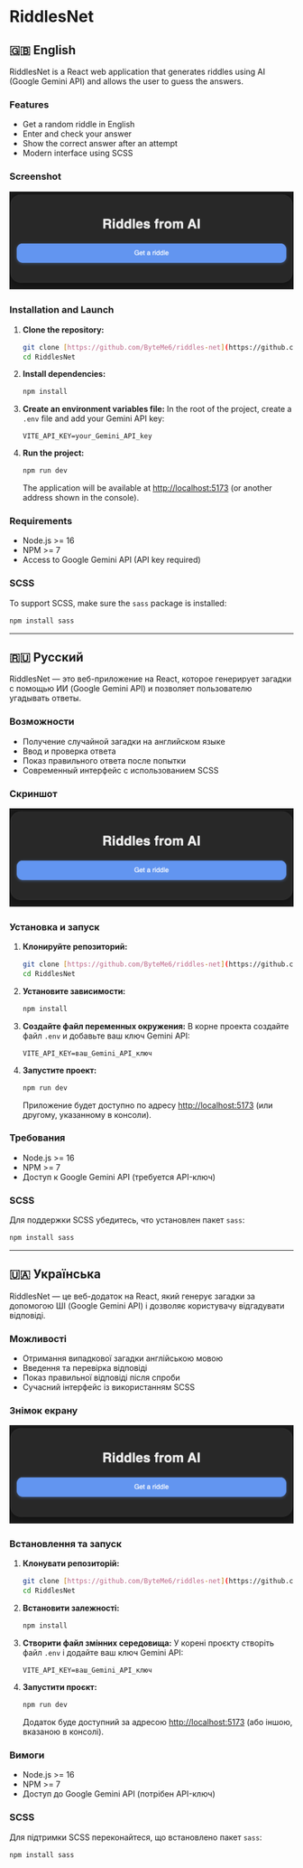 # RiddlesNet



## 🇬🇧 English

RiddlesNet is a React web application that generates riddles using AI (Google Gemini API) and allows the user to guess the answers.

### Features
- Get a random riddle in English
- Enter and check your answer
- Show the correct answer after an attempt
- Modern interface using SCSS

### Screenshot
![RiddlesNet interface screenshot](readme-screenshot.png)

### Installation and Launch

1. **Clone the repository:**
   ```bash
   git clone [https://github.com/ByteMe6/riddles-net](https://github.com/ByteMe6/riddles-net)
   cd RiddlesNet
   ```
2. **Install dependencies:**
   ```bash
   npm install
   ```
3. **Create an environment variables file:**
   In the root of the project, create a `.env` file and add your Gemini API key:
   ```env
   VITE_API_KEY=your_Gemini_API_key
   ```
4. **Run the project:**
   ```bash
   npm run dev
   ```
   The application will be available at [http://localhost:5173](http://localhost:5173) (or another address shown in the console).

### Requirements
- Node.js >= 16
- NPM >= 7
- Access to Google Gemini API (API key required)

### SCSS
To support SCSS, make sure the `sass` package is installed:
```bash
npm install sass
```

---

## 🇷🇺 Русский

RiddlesNet — это веб-приложение на React, которое генерирует загадки с помощью ИИ (Google Gemini API) и позволяет пользователю угадывать ответы.

### Возможности
- Получение случайной загадки на английском языке
- Ввод и проверка ответа
- Показ правильного ответа после попытки
- Современный интерфейс с использованием SCSS

### Скриншот
![Интерфейс RiddlesNet](readme-screenshot.png)

### Установка и запуск

1. **Клонируйте репозиторий:**
   ```bash
   git clone [https://github.com/ByteMe6/riddles-net](https://github.com/ByteMe6/riddles-net)
   cd RiddlesNet
   ```
2. **Установите зависимости:**
   ```bash
   npm install
   ```
3. **Создайте файл переменных окружения:**
   В корне проекта создайте файл `.env` и добавьте ваш ключ Gemini API:
   ```env
   VITE_API_KEY=ваш_Gemini_API_ключ
   ```
4. **Запустите проект:**
   ```bash
   npm run dev
   ```
   Приложение будет доступно по адресу [http://localhost:5173](http://localhost:5173) (или другому, указанному в консоли).

### Требования
- Node.js >= 16
- NPM >= 7
- Доступ к Google Gemini API (требуется API-ключ)

### SCSS
Для поддержки SCSS убедитесь, что установлен пакет `sass`:
```bash
npm install sass
```


---

## 🇺🇦 Українська

RiddlesNet — це веб-додаток на React, який генерує загадки за допомогою ШІ (Google Gemini API) і дозволяє користувачу відгадувати відповіді.

### Можливості
- Отримання випадкової загадки англійською мовою
- Введення та перевірка відповіді
- Показ правильної відповіді після спроби
- Сучасний інтерфейс із використанням SCSS

### Знімок екрану
![Інтерфейс RiddlesNet](readme-screenshot.png)

### Встановлення та запуск

1. **Клонувати репозиторій:**
   ```bash
   git clone [https://github.com/ByteMe6/riddles-net](https://github.com/ByteMe6/riddles-net)
   cd RiddlesNet
   ```
2. **Встановити залежності:**
   ```bash
   npm install
   ```
3. **Створити файл змінних середовища:**
   У корені проєкту створіть файл `.env` і додайте ваш ключ Gemini API:
   ```env
   VITE_API_KEY=ваш_Gemini_API_ключ
   ```
4. **Запустити проєкт:**
   ```bash
   npm run dev
   ```
   Додаток буде доступний за адресою [http://localhost:5173](http://localhost:5173) (або іншою, вказаною в консолі).

### Вимоги
- Node.js >= 16
- NPM >= 7
- Доступ до Google Gemini API (потрібен API-ключ)

### SCSS
Для підтримки SCSS переконайтеся, що встановлено пакет `sass`:
```bash
npm install sass
``` 